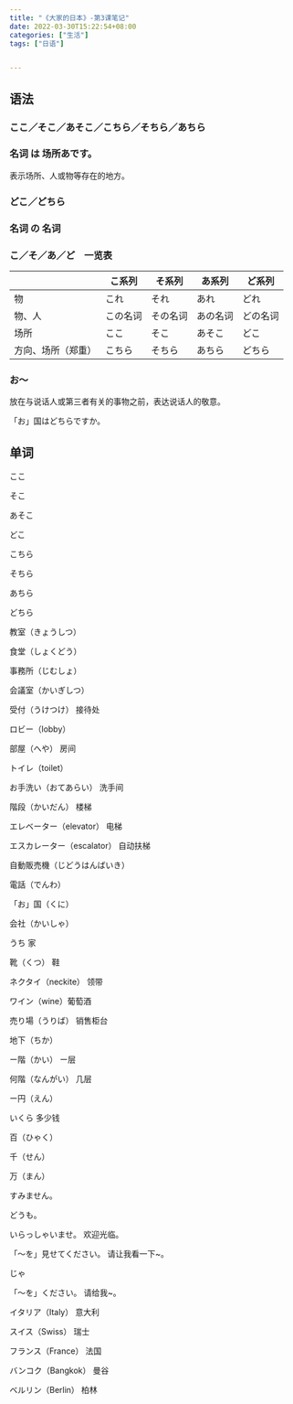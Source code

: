 ```yaml
---
title: "《大家的日本》-第3课笔记"
date: 2022-03-30T15:22:54+08:00
categories: ["生活"]
tags: ["日语"]


---
```


## 语法

### ここ／そこ／あそこ／こちら／そちら／あちら

### 名词 は 场所あです。

表示场所、人或物等存在的地方。

### どこ／どちら

### 名词 の 名词

### こ／そ／あ／ど　一览表

|                    | こ系列   | そ系列   | あ系列   | ど系列   |
| ------------------ | -------- | -------- | -------- | -------- |
| 物                 | これ     | それ     | あれ     | どれ     |
| 物、人             | この名词 | その名词 | あの名词 | どの名词 |
| 场所               | ここ     | そこ     | あそこ   | どこ     |
| 方向、场所（郑重） | こちら   | そちら   | あちら   | どちら   |

### お〜

放在与说话人或第三者有关的事物之前，表达说话人的敬意。

「お」国はどちらですか。

## 单词

ここ

そこ

あそこ

どこ



こちら

そちら

あちら

どちら



教室（きょうしつ）

食堂（しょくどう）

事務所（じむしょ）

会議室（かいぎしつ）

受付（うけつけ）	接待处

ロビー（lobby）

部屋（へや）	房间

トイレ（toilet）

お手洗い（おてあらい）	洗手间



階段（かいだん）	楼梯

エレベーター（elevator）	电梯

エスカレーター（escalator）	自动扶梯

自動販売機（じどうはんばいき）



電話（でんわ）

「お」国（くに）

会社（かいしゃ）

うち	家



靴（くつ）	鞋

ネクタイ（neckite）	领带

ワイン（wine）葡萄酒



売り場（うりば）	销售柜台

地下（ちか）

ー階（かい）	ー层

何階（なんがい）	几层



ー円（えん）

いくら	多少钱



百（ひゃく）

千（せん）

万（まん）



すみません。

どうも。



いらっしゃいませ。	欢迎光临。

「〜を」見せてください。	请让我看一下~。

じゃ

「〜を」ください。	请给我~。



イタリア（Italy）	意大利

スイス（Swiss）	瑞士

フランス（France）	法国

バンコク（Bangkok）	曼谷

ベルリン（Berlin）	柏林



